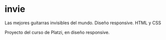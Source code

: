 # invie
Las mejores guitarras invisibles del mundo. Diseño responsive. HTML y CSS

Proyecto del curso de Platzi, en diseño responsive.
